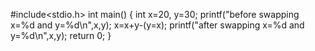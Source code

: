 #include<stdio.h>
int main()
{
int x=20, y=30;
printf("before swapping x=%d and y=%d\n",x,y);
x=x+y-(y=x);
printf("after swapping x=%d and y=%d\n",x,y);
return 0;
}
